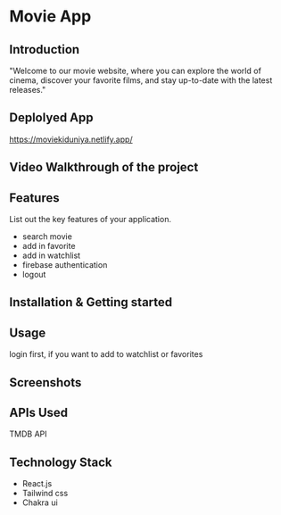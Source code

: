 # Movie App

## Introduction

"Welcome to our movie website, where you can explore the world of cinema, discover your favorite films, and stay up-to-date with the latest releases."

## Deplolyed App

https://moviekiduniya.netlify.app/

## Video Walkthrough of the project

## Features

List out the key features of your application.

- search movie
- add in favorite
- add in watchlist
- firebase authentication
- logout

## Installation & Getting started

## Usage

login first, if you want to add to watchlist or favorites

## Screenshots

## APIs Used

TMDB API

## Technology Stack

- React.js
- Tailwind css
- Chakra ui
